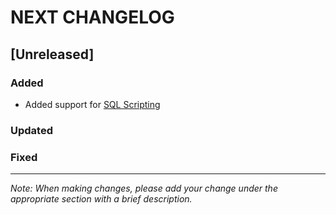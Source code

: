 # NEXT CHANGELOG

## [Unreleased]

### Added
- Added support for [SQL Scripting](https://docs.databricks.com/aws/en/sql/language-manual/sql-ref-scripting)

### Updated

### Fixed

---
*Note: When making changes, please add your change under the appropriate section with a brief description.* 
